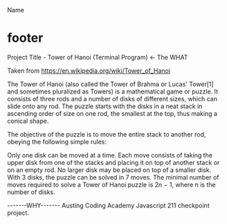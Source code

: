 Name
# footer
Project Title - Tower of Hanoi  (Terminal Program) <- The WHAT

Taken from https://en.wikipedia.org/wiki/Tower_of_Hanoi

The Tower of Hanoi (also called the Tower of Brahma or Lucas' Tower[1] and sometimes pluralized as Towers) is a mathematical game or puzzle. It consists of three rods and a number of disks of different sizes, which can slide onto any rod. The puzzle starts with the disks in a neat stack in ascending order of size on one rod, the smallest at the top, thus making a conical shape.

The objective of the puzzle is to move the entire stack to another rod, obeying the following simple rules:

Only one disk can be moved at a time.
Each move consists of taking the upper disk from one of the stacks and placing it on top of another stack or on an empty rod.
No larger disk may be placed on top of a smaller disk.
With 3 disks, the puzzle can be solved in 7 moves. The minimal number of moves required to solve a Tower of Hanoi puzzle is 2n − 1, where n is the number of disks.



-------WHY-------
Austing Coding Academy  Javascript 211 checkpoint project.


